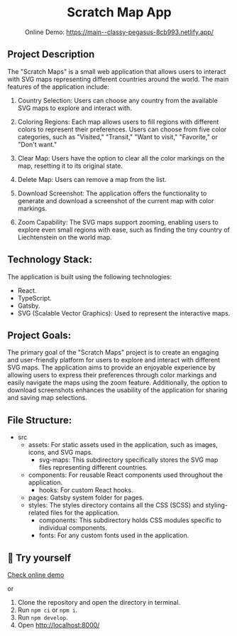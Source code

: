 <h1 align="center">
  Scratch Map App
</h1>

<p align="center">
  Online Demo: 
  <a href="https://main--classy-pegasus-8cb993.netlify.app/">
    https://main--classy-pegasus-8cb993.netlify.app/
  </a>
</p>

## Project Description

The "Scratch Maps" is a small web application that allows users to interact with SVG maps representing different countries around the world. The main features of the application include:

1.  Country Selection: Users can choose any country from the available SVG maps to explore and interact with.

2.  Coloring Regions: Each map allows users to fill regions with different colors to represent their preferences. Users can choose from five color categories, such as "Visited," "Transit," "Want to visit," "Favorite," or "Don't want."

3.  Clear Map: Users have the option to clear all the color markings on the map, resetting it to its original state.

4.  Delete Map: Users can remove a map from the list.

5.  Download Screenshot: The application offers the functionality to generate and download a screenshot of the current map with color markings.

6.  Zoom Capability: The SVG maps support zooming, enabling users to explore even small regions with ease, such as finding the tiny country of Liechtenstein on the world map.

## Technology Stack:

The application is built using the following technologies:

- React.
- TypeScript.
- Gatsby.
- SVG (Scalable Vector Graphics): Used to represent the interactive maps.

## Project Goals:

The primary goal of the "Scratch Maps" project is to create an engaging and user-friendly platform for users to explore and interact with different SVG maps. The application aims to provide an enjoyable experience by allowing users to express their preferences through color markings and easily navigate the maps using the zoom feature. Additionally, the option to download screenshots enhances the usability of the application for sharing and saving map selections.

## File Structure:

- src
  - assets: For static assets used in the application, such as images, icons, and SVG maps.
    - svg-maps: This subdirectory specifically stores the SVG map files representing different countries.
  - components: For reusable React components used throughout the application.
    - hooks: For custom React hooks.
  - pages: Gatsby system folder for pages.
  - styles: The styles directory contains all the CSS (SCSS) and styling-related files for the application.
    - components: This subdirectory holds CSS modules specific to individual components.
    - fonts: For any custom fonts used in the application.

## 🚀 Try yourself

<a href="https://main--classy-pegasus-8cb993.netlify.app/">
Check online demo
</a>

or
1. Clone the repository and open the directory in terminal.
2. Run `npm ci` or `npm i`.
3. Run `npm develop`.
4. Open <a href="http://localhost:8000/">http://localhost:8000/</a>
